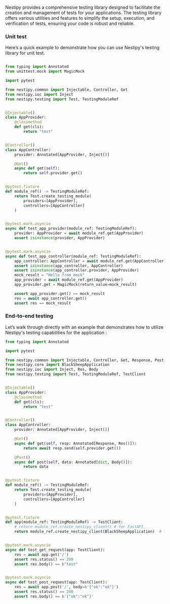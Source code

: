 Nestipy provides a comprehensive testing library designed to facilitate the creation and management of tests for your applications. The testing library offers various utilities and features to simplify the setup, execution, and verification of tests, ensuring your code is robust and reliable.

### Unit test
Here’s a quick example to demonstrate how you can use Nestipy's testing library for unit test.

```python

from typing import Annotated
from unittest.mock import MagicMock

import pytest

from nestipy.common import Injectable, Controller, Get
from nestipy.ioc import Inject
from nestipy.testing import Test, TestingModuleRef


@Injectable()
class AppProvider:
    @classmethod
    def get(cls):
        return "test"


@Controller()
class AppController:
    provider: Annotated[AppProvider, Inject()]

    @Get()
    async def get(self):
        return self.provider.get()


@pytest.fixture
def module_ref() -> TestingModuleRef:
    return Test.create_testing_module(
        providers=[AppProvider],
        controllers=[AppController]
    )


@pytest.mark.asyncio
async def test_app_provider(module_ref: TestingModuleRef):
    provider: AppProvider = await module_ref.get(AppProvider)
    assert isinstance(provider, AppProvider)


@pytest.mark.asyncio
async def test_app_controller(module_ref: TestingModuleRef):
    app_controller: AppController = await module_ref.get(AppController)
    assert isinstance(app_controller, AppController)
    assert isinstance(app_controller.provider, AppProvider)
    mock_result = "Hello from mock"
    app_provider = await module_ref.get(AppProvider)
    app_provider.get = MagicMock(return_value=mock_result)

    assert app_provider.get() == mock_result
    res = await app_controller.get()
    assert res == mock_result

```

### End-to-end testing
Let’s walk through directly with an example that demonstrates how to utilize Nestipy's testing capabilities for the application :

```python
from typing import Annotated

import pytest

from nestipy.common import Injectable, Controller, Get, Response, Post
from nestipy.core import BlackSheepApplication
from nestipy.ioc import Inject, Res, Body
from nestipy.testing import Test, TestingModuleRef, TestClient


@Injectable()
class AppProvider:
    @classmethod
    def get(cls):
        return "test"


@Controller()
class AppController:
    provider: Annotated[AppProvider, Inject()]

    @Get()
    async def get(self, resp: Annotated[Response, Res()]):
        return await resp.send(self.provider.get())

    @Post()
    async def post(self, data: Annotated[dict, Body()]):
        return data


@pytest.fixture
def module_ref() -> TestingModuleRef:
    return Test.create_testing_module(
        providers=[AppProvider],
        controllers=[AppController]
    )


@pytest.fixture
def app(module_ref: TestingModuleRef) -> TestClient:
    # return module_ref.create_nestipy_client() # for FastAPI
    return module_ref.create_nestipy_client(BlackSheepApplication)  # for blacksheep


@pytest.mark.asyncio
async def test_get_request(app: TestClient):
    res = await app.get('/')
    assert res.status() == 200
    assert res.body() == b"test"


@pytest.mark.asyncio
async def test_post_request(app: TestClient):
    res = await app.post('/', body=b'{"ok":"ok"}')
    assert res.status() == 200
    assert res.body() == b'{"ok":"ok"}'

```
